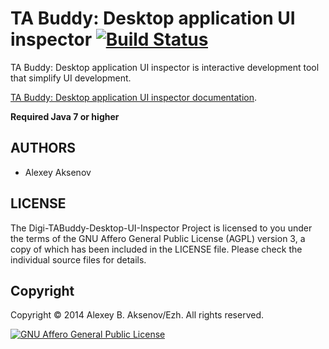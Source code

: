 TA Buddy: Desktop application UI inspector [![Build Status](https://travis-ci.org/digimead/digi-TABuddy-desktop-UI-inspector.png?branch=master)](https://travis-ci.org/digimead/digi-TABuddy-desktop-UI-inspector)
==========================================

TA Buddy: Desktop application UI inspector is interactive development tool that simplify UI development.

[TA Buddy: Desktop application UI inspector documentation](http://digimead.github.io/digi-TABuddy-desktop-ui-inspector/).

__Required Java 7 or higher__

AUTHORS
-------

* Alexey Aksenov

LICENSE
-------

The Digi-TABuddy-Desktop-UI-Inspector Project is licensed to you
under the terms of the GNU Affero General Public License (AGPL)
version 3, a copy of which has been included in the LICENSE file.
Please check the individual source files for details.

Copyright
---------

Copyright © 2014 Alexey B. Aksenov/Ezh. All rights reserved.

[![GNU Affero General Public License](http://www.gnu.org/graphics/agplv3-155x51.png)](http://www.gnu.org/licenses/agpl-3.0.html)
